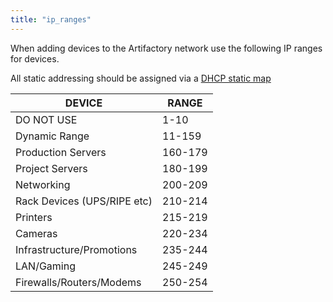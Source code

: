 ```yaml
---
title: "ip_ranges"
---
```

When adding devices to the Artifactory network use the following IP ranges for devices.

All static addressing should be assigned via a [DHCP static map](/subcommittee/it_infrastructure/setup_standards/static_map)

| DEVICE                      | RANGE   |
|-----------------------------|---------|
| DO NOT USE                  | 1-10    |
| Dynamic Range               | 11-159  |
| Production Servers          | 160-179 |
| Project Servers             | 180-199 |
| Networking                  | 200-209 |
| Rack Devices (UPS/RIPE etc) | 210-214 |
| Printers                    | 215-219 |
| Cameras                     | 220-234 |
| Infrastructure/Promotions   | 235-244 |
| LAN/Gaming                  | 245-249 |
| Firewalls/Routers/Modems    | 250-254 |
